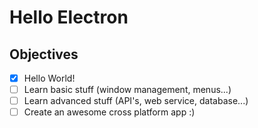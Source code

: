 # Hello Electron
## Objectives
- [x] Hello World!
- [ ] Learn basic stuff (window management, menus...)
- [ ] Learn advanced stuff (API's, web service, database...)
- [ ] Create an awesome cross platform app :)